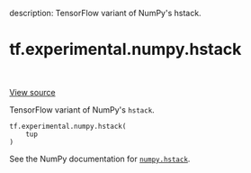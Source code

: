description: TensorFlow variant of NumPy's hstack.

<div itemscope itemtype="http://developers.google.com/ReferenceObject">
<meta itemprop="name" content="tf.experimental.numpy.hstack" />
<meta itemprop="path" content="Stable" />
</div>

# tf.experimental.numpy.hstack

<!-- Insert buttons and diff -->

<table class="tfo-notebook-buttons tfo-api nocontent" align="left">

</table>

<a target="_blank" href="/code/stable/tensorflow/python/ops/numpy_ops/np_array_ops.py">View source</a>



TensorFlow variant of NumPy's `hstack`.

<pre class="devsite-click-to-copy prettyprint lang-py tfo-signature-link">
<code>tf.experimental.numpy.hstack(
    tup
)
</code></pre>



<!-- Placeholder for "Used in" -->

See the NumPy documentation for [`numpy.hstack`](https://numpy.org/doc/1.16/reference/generated/numpy.hstack.html).